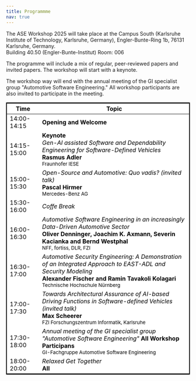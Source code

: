 ```yaml
---
title: Programmme
nav: true
---
```

The ASE Workshop 2025 will take place at the Campus South (Karlsruhe Institute of Technology, Karlsruhe, Germany), Engler-Bunte-Ring 1b, 76131 Karlsruhe, Germany. \
Building 40.50 (Engler-Bunte-Institut) Room: 006

The programme will include a mix of regular, peer-reviewed papers and invited papers. The workshop will start with a keynote.

The workshop way will end with the annual meeting of the GI specialist group "Automotive Software Engineering."
All workshop participants are also invited to participate in the meeting.


<!--
The proceedings are available [here](https://dl.gi.de/collections/53649beb-2b43-4ff0-b149-0471d78af8bb).
-->
<head>
<!-- CSS Code: Place this code in the document's head (between the 'head' tags) -->
<style>
table.GeneratedTable {
  width: 100%;
  background-color: #ffffff;
  border-collapse: collapse;
  border-width: 2px;
  border-color: #000000;
  border-style: solid;
  color: #000000;
}

table.GeneratedTable td, table.GeneratedTable th {
  border-width: 2px;
  border-color: #000000;
  border-style: solid;
  padding: 3px;
}

table.GeneratedTable thead {
  background-color: #c0c0c0;
}
</style>
</head>

<!-- HTML Code: Place this code in the document's body (between the 'body' tags) where the table should appear -->
<table class="GeneratedTable">
  <thead>
    <tr>
      <th>Time</th>
      <th>Topic</th>
    </tr>
  </thead>
  <tbody>
   <tr>
      <td>14:00-14:15</td>
      <td>
        <b>Opening and Welcome</b> <br/>
      </td>
    </tr>
     <tr>
      <td>14:15-15:00</td>
      <td>
        <b>Keynote</b><br/>
        <i>Gen-AI assisted Software and Dependability Engineering for Software-Defined Vehicles</i><br/>
        <b>Rasmus Adler</b><br/>
        <sup>Fraunhofer IESE</sup>
      </td>
    </tr>
    <tr>
      <td>15:00-15:30</td>
      <td>
        <i>Open-Source and Automotive: Quo vadis? (invited talk)</i><br/>
        <b>Pascal Hirmer</b><br/>
        <sup>Mercedes-Benz AG</sup>
        </td>
     </tr>  

   <tr>
      <td>15:30-16:00</td>
      <td><i>Coffe Break</i></td>
   </tr>  
   <tr>
      <td>16:00-16:30</td>
      <td>
        <i>Automotive Software Engineering in an increasingly Data-Driven Automotive Sector	</i><br/>
        <b>Oliver Denninger, Joachim K. Axmann, Severin Kacianka and Bernd Westphal	</b><br/>
        <sup>NFF, fortiss, DLR, FZI</sup>
      </td>
   </tr>
   <tr>
     <td>16:30-17:00</td>
      <td>
        <i>Automotive Security Engineering: A Demonstration of an Integrated Approach to EAST-ADL and Security Modeling	</i><br/>
        <b>Alexander Fischer and Ramin Tavakoli Kolagari	</b><br/>
        <sup>Technische Hochschule Nürnberg</sup>
      </td>
   </tr>
   <tr>
      <td>17:00-17:30</td>
      <td>
        <i>Towards Architectural Assurance of AI-based Driving Functions in Software-defined Vehicles (invited talk)</i><br/>
        <b>Max Scheerer</b><br/>
        <sub>FZI Forschungszentrum Informatik, Karlsruhe</sub>
      </td>
   </tr>
   <tr>
      <td>17:30-18:00</td>
      <td>
        <i>Annual meeting of the GI specialist group "Automotive Software Engineering"</i>
        <b>All Workshop Participans</b> <br/>
        <sup>GI-Fachgruppe Automotive Software Engineering</sup>
        </td>
     </tr>  
    <tr>
      <td>18:00-20:00</td>
      <td>
        <i>Relaxed Get Together</i><br/>
        <b>All</b>
        </td>
     </tr>
</tbody>
</table>
   
